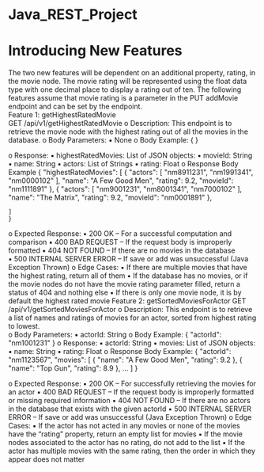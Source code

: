 # Java_REST_Project

# Introducing New Features 

The two new features will be dependent on an additional property, rating, in the movie node. The movie rating will be represented using the float data type with one decimal place to display a rating out of ten. The following features assume that movie rating is a parameter in the PUT addMovie endpoint and can be set by the endpoint.  
Feature 1: getHighestRatedMovie  
GET /api/v1/getHighestRatedMovie 
o	Description: This endpoint is to retrieve the movie node with the highest rating out of all the movies in the database. 
o	Body Parameters: 
▪ None o Body Example:
{ 
} 
 
o	Response: 
▪	highestRatedMovies: List of JSON objects: 
▪	movieId: String 
▪	name: String 
▪	actors: List of Strings 
▪	rating: Float 
o	Response Body Example
{ 
    "highestRatedMovies": [ 
        { 
            "actors": [ 
                "nm8911231", 
                "nm1991341", 
                "nm0000102" 
            ], 
            "name": "A Few Good Men", 
            "rating": 9.2, 
            "movieId": "nm1111891" 
        }, 
        { 
            "actors": [ 
                "nm9001231", 
                "nm8001341", 
                "nm7000102" 
            ], 
            "name": "The Matrix", 
            "rating": 9.2, 
            "movieId": "nm0001891" 
        }, 
 
    ] 
	} 	 
o	Expected Response: 
▪	200 OK – For a successful computation and comparison 
▪	400 BAD REQUEST – If the request body is improperly formatted 
▪	404 NOT FOUND – If there are no movies in the database  
▪	500 INTERNAL SERVER ERROR – If save or add was unsuccessful (Java Exception 
Thrown) 
o	Edge Cases: 
▪	If there are multiple movies that have the highest rating, return all of them 
▪	If the database has no movies, or if the movie nodes do not have the movie rating parameter filled, return a status of 404 and nothing else 
▪	If there is only one movie node, it is by default the highest rated movie 
Feature 2: getSortedMoviesForActor 
GET /api/v1/getSortedMoviesForActor 
o	Description: This endpoint is to retrieve a list of names and ratings of movies for an actor, sorted from highest rating to lowest.  
o	Body Parameters: 
▪	actorId: String o Body Example:
{ 
"actorId": "nm1001231" 
} 
 o Response: 
▪	actorId: String 
▪	movies: List of JSON objects: 
▪	name: String 
▪	rating: Float 
o	Response Body Example: 
{ 
    "actorId": "nm1123567", 
    "movies": [ 
        { 
            "name": "A Few Good Men", 
            "rating": 9.2 
        }, 
        { 
            "name": "Top Gun", 
            "rating": 8.9 
        }, 
	 	 … 
    ] 
} 
 
 o Expected Response: 
▪	200 OK – For successfully retrieving the movies for an actor 
▪	400 BAD REQUEST – If the request body is improperly formatted or missing required information 
▪	404 NOT FOUND – If there are no actors in the database that exists with the given actorId 
▪	500 INTERNAL SERVER ERROR – If save or add was unsuccessful (Java Exception 
Thrown) 
o Edge Cases: 
▪	If the actor has not acted in any movies or none of the movies have the “rating” property, return an empty list for movies 
▪	If the movie nodes associated to the actor has no rating, do not add to the list 
▪	If the actor has multiple movies with the same rating, then the order in which they appear does not matter 
 
 
 
